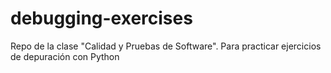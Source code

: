 # debugging-exercises
Repo de la clase "Calidad y Pruebas de Software". Para practicar ejercicios de depuración con Python
